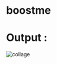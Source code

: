 # boostme
# Output :


![collage](https://user-images.githubusercontent.com/88982954/233010601-f735415b-6b8f-4686-a2cb-f817f47b09be.png)
